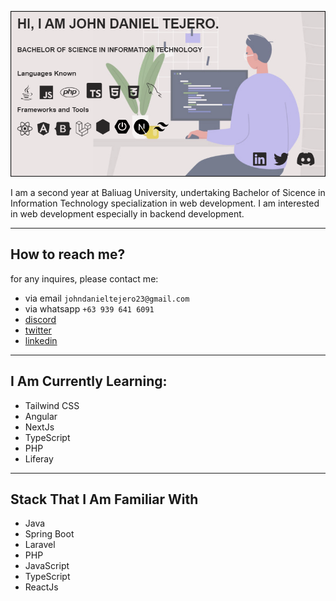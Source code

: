 ![hero banner](/hero%20altermate.PNG)

I am a second year at Baliuag University, undertaking Bachelor of Sicence in Information Technology specialization in web development. I am interested in web development especially in backend development.

<hr>

## How to reach me?
for any inquires, please contact me: 
- via email `johndanieltejero23@gmail.com`
- via whatsapp `+63 939 641 6091`
- [discord](https://www.discordapp.com/users/747707954572296215)
- [twitter](https://twitter.com/Imperobous)
- [linkedin](https://www.linkedin.com/in/john-daniel-tejero-5a5b13225/)
<hr>    

## I Am Currently Learning:
- Tailwind CSS
- Angular 
- NextJs
- TypeScript
- PHP
- Liferay
<hr>

## Stack That I Am Familiar With
- Java
- Spring Boot
- Laravel
- PHP
- JavaScript
- TypeScript
- ReactJs



<!---
JohnDanielTejero/JohnDanielTejero is a ✨ special ✨ repository because its `README.md` (this file) appears on your GitHub profile.
You can click the Preview link to take a look at your changes.
--->
